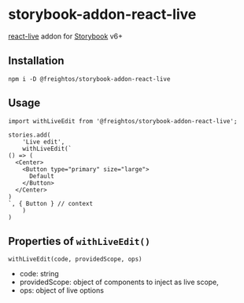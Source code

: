 # storybook-addon-react-live

[react-live](https://github.com/FormidableLabs/react-live) addon for [Storybook](https://storybook.js.org/) v6+

## Installation

`npm i -D @freightos/storybook-addon-react-live`

## Usage

```
import withLiveEdit from '@freightos/storybook-addon-react-live';

stories.add(
    'Live edit',
    withLiveEdit(`
() => (
  <Center>
    <Button type="primary" size="large">
      Default
    </Button>
  </Center>
)
`, { Button } // context
    )
)

```

## Properties of `withLiveEdit()`

`withLiveEdit(code, providedScope, ops)`

- code: string
- providedScope: object of components to inject as live scope, 
- ops: object of live options
